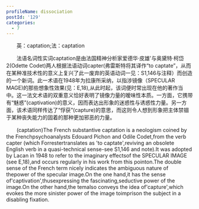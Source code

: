 ```yaml
---
profileName: dissociation
postId: '129'
categories:
  - 7
---
```

‌‌‌‌　　英：captation;法：captation


‌‌‌‌　　法语名词性实词captation是由法国精神分析家爱德华·皮雄'与奥黛特·柯岱2(Odette Codet)两人根据法语动词capter(弗雷斯特将其译作“to captate”，从而在某种准技术性的意义上复兴了此一废弃的英语动词一见：S1,146与注释）而创造的一个新词。此一术语在1948年为拉康所采纳，以指涉镜像（SPECULAR MAGE)的那些想象性效果(见：E,18),从此时起，该词便时常出现在他的著作当中。这一法文术语的双重意义恰好表明了镜像力量的暧味性本质。一方面，它携带有“魅惑”(captivation)的意义，因而表达出形象的迷惑性与诱惑性力量。另一方面，该术语同样传达了“俘获”(capture)的意思，而这则令人想到形象把主体禁锢于某种丧失能力的固着的那种更加邪恶的力量。


‌‌‌‌　　(captation)The French substantive captation is a neologism coined by the Frenchpsychoanalysts Edouard Pichon and Odile Codet,from the verb capter (which Forrestertranslates as 'to captate',reviving an obsolete English verb in a quasi-technical sense-see S1,146 and note).It was adopted by Lacan in 1948 to refer to the imaginary effectsof the SPECULAR IMAGE (see E,18),and occurs regularly in his work from this pointon.The double sense of the French term nicely indicates the ambiguous nature of thepower of the specular image.On the one hand,it has the sense of'captivation',thusexpressing the fascinating,seductive power of the image.On the other hand,the temalso conveys the idea of'capture',which evokes the more sinister power of the image toimprison the subject in a disabling fixation.

